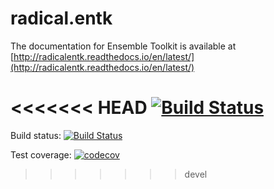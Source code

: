 # radical.entk

The documentation for Ensemble Toolkit is available at 
[http://radicalentk.readthedocs.io/en/latest/](http://radicalentk.readthedocs.io/en/latest/)


<<<<<<< HEAD
[![Build Status](https://travis-ci.org/radical-cybertools/radical.entk.svg?branch=feature/gpu)](https://travis-ci.org/radical-cybertools/radical.entk.svg?branch=feature/gpu)
=======
Build status: [![Build Status](https://jenkins.radical-project.org/job/radical.entk/badge/icon)](https://jenkins.radical-project.org/job/radical.entk/)

Test coverage: [![codecov](https://codecov.io/gh/radical-cybertools/radical.entk/branch/master/graph/badge.svg)](https://codecov.io/gh/radical-cybertools/radical.entk)

>>>>>>> devel
